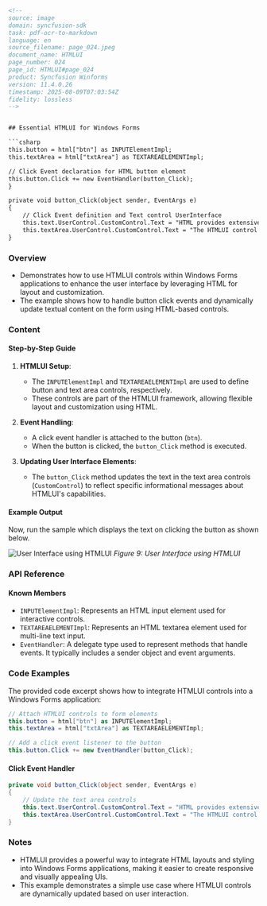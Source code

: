 ```html
<!-- 
source: image
domain: syncfusion-sdk
task: pdf-ocr-to-markdown
language: en
source_filename: page_024.jpeg
document_name: HTMLUI
page_number: 024
page_id: HTMLUI#page_024
product: Syncfusion Winforms
version: 11.4.0.26
timestamp: 2025-08-09T07:03:54Z
fidelity: lossless
-->


## Essential HTMLUI for Windows Forms

```csharp
this.button = html["btn"] as INPUTElementImpl;
this.textArea = html["txtArea"] as TEXTAREAELEMENTImpl;

// Click Event declaration for HTML button element
this.button.Click += new EventHandler(button_Click);
}

private void button_Click(object sender, EventArgs e)
{
    // Click Event definition and Text control UserInterface
    this.text.UserControl.CustomControl.Text = "HTML provides extensive means to layout and customize display elements.";
    this.textArea.UserControl.CustomControl.Text = "The HTMLUI control adds the ability to create user interfaces using HTML from within Windows Forms applications using managed code.";
}
```

### Overview
- Demonstrates how to use HTMLUI controls within Windows Forms applications to enhance the user interface by leveraging HTML for layout and customization.
- The example shows how to handle button click events and dynamically update textual content on the form using HTML-based controls.

### Content

#### Step-by-Step Guide

1. **HTMLUI Setup**: 
   - The `INPUTElementImpl` and `TEXTAREAELEMENTImpl` are used to define button and text area controls, respectively.
   - These controls are part of the HTMLUI framework, allowing flexible layout and customization using HTML.

2. **Event Handling**:
   - A click event handler is attached to the button (`btn`). 
   - When the button is clicked, the `button_Click` method is executed.

3. **Updating User Interface Elements**:
   - The `button_Click` method updates the text in the text area controls (`CustomControl`) to reflect specific informational messages about HTMLUI's capabilities.

#### Example Output

Now, run the sample which displays the text on clicking the button as shown below.

![User Interface using HTMLUI](https://i.imgur.com/.undefined.jpg)
*Figure 9: User Interface using HTMLUI*

### API Reference

#### Known Members
- `INPUTElementImpl`: Represents an HTML input element used for interactive controls.
- `TEXTAREAELEMENTImpl`: Represents an HTML textarea element used for multi-line text input.
- `EventHandler`: A delegate type used to represent methods that handle events. It typically includes a sender object and event arguments.

### Code Examples

The provided code excerpt shows how to integrate HTMLUI controls into a Windows Forms application:

```csharp
// Attach HTMLUI controls to form elements
this.button = html["btn"] as INPUTElementImpl;
this.textArea = html["txtArea"] as TEXTAREAELEMENTImpl;

// Add a click event listener to the button
this.button.Click += new EventHandler(button_Click);
```

#### Click Event Handler
```csharp
private void button_Click(object sender, EventArgs e)
{
    // Update the text area controls
    this.text.UserControl.CustomControl.Text = "HTML provides extensive means to layout and customize display elements.";
    this.textArea.UserControl.CustomControl.Text = "The HTMLUI control adds the ability to create user interfaces using HTML from within Windows Forms applications using managed code.";
}
```

### Notes
- HTMLUI provides a powerful way to integrate HTML layouts and styling into Windows Forms applications, making it easier to create responsive and visually appealing UIs.
- This example demonstrates a simple use case where HTMLUI controls are dynamically updated based on user interaction.

<!-- tags: [Syncfusion, Windows Forms, HTMLUI, UI Development, C#] keywords: [HTMLUI, Windows Forms, User Interface, Event Handling, Button Click, Text Area, Managed Code, Integration] -->
```